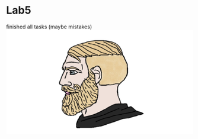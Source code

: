# Lab5
 finished all tasks (maybe mistakes)
 ![Image alt](https://github.com/xhackerino/Lab5/blob/024baf6f2e42349748c796e7e0bf1e793bdfc996/chad.jpg)
